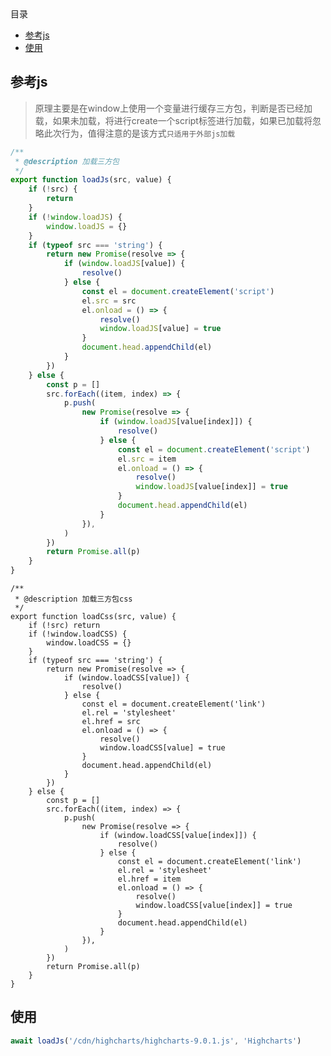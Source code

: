 <!-- START doctoc generated TOC please keep comment here to allow auto update -->
<!-- DON'T EDIT THIS SECTION, INSTEAD RE-RUN doctoc TO UPDATE -->
<div class="help-menu pos-f">目录</div>

- [参考js](#%E5%8F%82%E8%80%83js)
- [使用](#%E4%BD%BF%E7%94%A8)

<!-- END doctoc generated TOC please keep comment here to allow auto update -->

## 参考js
> 原理主要是在window上使用一个变量进行缓存三方包，判断是否已经加载，如果未加载，将进行create一个script标签进行加载，如果已加载将忽略此次行为，值得注意的是该方式`只适用于外部js加载`
```javascript
/**
 * @description 加载三方包
 */
export function loadJs(src, value) {
	if (!src) {
		return
	}
	if (!window.loadJS) {
		window.loadJS = {}
	}
	if (typeof src === 'string') {
		return new Promise(resolve => {
			if (window.loadJS[value]) {
				resolve()
			} else {
				const el = document.createElement('script')
				el.src = src
				el.onload = () => {
					resolve()
					window.loadJS[value] = true
				}
				document.head.appendChild(el)
			}
		})
	} else {
		const p = []
		src.forEach((item, index) => {
			p.push(
				new Promise(resolve => {
					if (window.loadJS[value[index]]) {
						resolve()
					} else {
						const el = document.createElement('script')
						el.src = item
						el.onload = () => {
							resolve()
							window.loadJS[value[index]] = true
						}
						document.head.appendChild(el)
					}
				}),
			)
		})
		return Promise.all(p)
	}
}
```
```
/**
 * @description 加载三方包css
 */
export function loadCss(src, value) {
	if (!src) return
	if (!window.loadCSS) {
		window.loadCSS = {}
	}
	if (typeof src === 'string') {
		return new Promise(resolve => {
			if (window.loadCSS[value]) {
				resolve()
			} else {
				const el = document.createElement('link')
				el.rel = 'stylesheet'
				el.href = src
				el.onload = () => {
					resolve()
					window.loadCSS[value] = true
				}
				document.head.appendChild(el)
			}
		})
	} else {
		const p = []
		src.forEach((item, index) => {
			p.push(
				new Promise(resolve => {
					if (window.loadCSS[value[index]]) {
						resolve()
					} else {
						const el = document.createElement('link')
						el.rel = 'stylesheet'
						el.href = item
						el.onload = () => {
							resolve()
							window.loadCSS[value[index]] = true
						}
						document.head.appendChild(el)
					}
				}),
			)
		})
		return Promise.all(p)
	}
}
```

## 使用
```javascript
await loadJs('/cdn/highcharts/highcharts-9.0.1.js', 'Highcharts')
```
